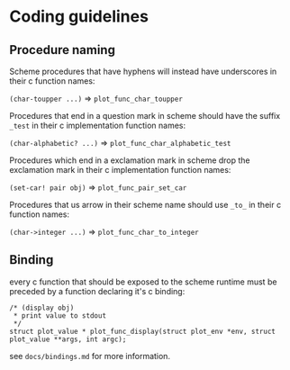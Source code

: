 Coding guidelines
=================

Procedure naming
----------------

Scheme procedures that have hyphens will instead have underscores in their c function names:

`(char-toupper ...)` => `plot_func_char_toupper`


Procedures that end in a question mark in scheme should have the suffix `_test` in their
c implementation function names:

`(char-alphabetic? ...)` => `plot_func_char_alphabetic_test`


Procedures which end in a exclamation mark in scheme drop the exclamation mark in their
c implementation function names:

`(set-car! pair obj)` => `plot_func_pair_set_car`


Procedures that us arrow in their scheme name should use `_to_` in their c function names:

`(char->integer ...)` => `plot_func_char_to_integer`


Binding
-------

every c function that should be exposed to the scheme runtime must be preceded by a function
declaring it's c binding:

    /* (display obj)
     * print value to stdout
     */
    struct plot_value * plot_func_display(struct plot_env *env, struct plot_value **args, int argc);

see `docs/bindings.md` for more information.

